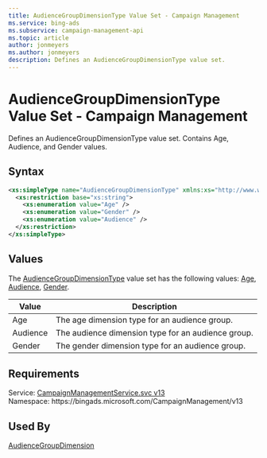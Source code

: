 ```yaml
---
title: AudienceGroupDimensionType Value Set - Campaign Management
ms.service: bing-ads
ms.subservice: campaign-management-api
ms.topic: article
author: jonmeyers
ms.author: jonmeyers
description: Defines an AudienceGroupDimensionType value set.
---
```

# AudienceGroupDimensionType Value Set - Campaign Management
Defines an AudienceGroupDimensionType value set. Contains Age, Audience, and Gender values.

## Syntax
```xml
<xs:simpleType name="AudienceGroupDimensionType" xmlns:xs="http://www.w3.org/2001/XMLSchema">
  <xs:restriction base="xs:string">
    <xs:enumeration value="Age" />
    <xs:enumeration value="Gender" />
    <xs:enumeration value="Audience" />
  </xs:restriction>
</xs:simpleType>
```

## <a name="values"></a>Values

The [AudienceGroupDimensionType](audiencegroupdimensiontype.md) value set has the following values: [Age](#age), [Audience](#audience), [Gender](#gender).

|Value|Description|
|-----------|---------------|
|<a name="age"></a>Age|The age dimension type for an audience group.|
|<a name="audience"></a>Audience|The audience dimension type for an audience group.|
|<a name="gender"></a>Gender|The gender dimension type for an audience group.|

## Requirements
Service: [CampaignManagementService.svc v13](https://campaign.api.bingads.microsoft.com/Api/Advertiser/CampaignManagement/v13/CampaignManagementService.svc)  
Namespace: https\://bingads.microsoft.com/CampaignManagement/v13  

## Used By
[AudienceGroupDimension](audiencegroupdimension.md)  

